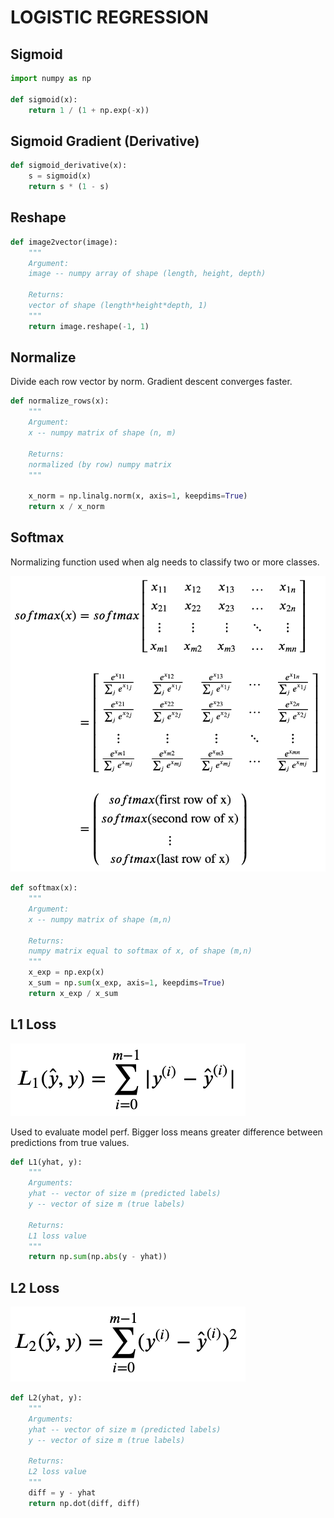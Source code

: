 # LOGISTIC REGRESSION

## Sigmoid

```python
import numpy as np

def sigmoid(x):
    return 1 / (1 + np.exp(-x))
```

## Sigmoid Gradient (Derivative)

```python
def sigmoid_derivative(x):
    s = sigmoid(x)
    return s * (1 - s)
```

## Reshape

```python
def image2vector(image):
    """
    Argument:
    image -- numpy array of shape (length, height, depth)

    Returns:
    vector of shape (length*height*depth, 1)
    """
    return image.reshape(-1, 1)
```

## Normalize

Divide each row vector by norm. Gradient descent converges faster.

```python
def normalize_rows(x):
    """
    Argument:
    x -- numpy matrix of shape (n, m)

    Returns:
    normalized (by row) numpy matrix
    """

    x_norm = np.linalg.norm(x, axis=1, keepdims=True)
    return x / x_norm
```

## Softmax

Normalizing function used when alg needs to classify two or more classes.

![Softmax](/assets/AI/softmax.png)

```python
def softmax(x):
    """
    Argument:
    x -- numpy matrix of shape (m,n)

    Returns:
    numpy matrix equal to softmax of x, of shape (m,n)
    """
    x_exp = np.exp(x)
    x_sum = np.sum(x_exp, axis=1, keepdims=True)
    return x_exp / x_sum
```

## L1 Loss

![L1 Loss](/assets/AI/l1-loss.png)

Used to evaluate model perf. Bigger loss means greater difference between predictions from true values.

```python
def L1(yhat, y):
    """
    Arguments:
    yhat -- vector of size m (predicted labels)
    y -- vector of size m (true labels)

    Returns:
    L1 loss value
    """
    return np.sum(np.abs(y - yhat))
```

## L2 Loss

![L2 Loss](/assets/AI/l2-loss.png)

```python
def L2(yhat, y):
    """
    Arguments:
    yhat -- vector of size m (predicted labels)
    y -- vector of size m (true labels)

    Returns:
    L2 loss value
    """
    diff = y - yhat
    return np.dot(diff, diff)
```
